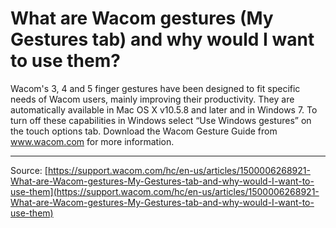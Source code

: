# What are Wacom gestures (My Gestures tab) and why would I want to use them?

Wacom's 3, 4 and 5 finger gestures have been designed to fit specific needs of Wacom users, mainly improving their productivity. They are automatically available in Mac OS X v10.5.8 and later and in Windows 7. To turn off these capabilities in Windows select “Use Windows gestures” on the touch options tab. Download the Wacom Gesture Guide from www.wacom.com for more information.

---
Source: [https://support.wacom.com/hc/en-us/articles/1500006268921-What-are-Wacom-gestures-My-Gestures-tab-and-why-would-I-want-to-use-them](https://support.wacom.com/hc/en-us/articles/1500006268921-What-are-Wacom-gestures-My-Gestures-tab-and-why-would-I-want-to-use-them)

